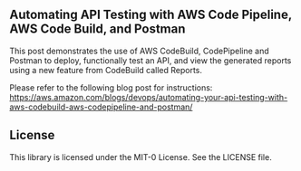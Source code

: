 ## Automating API Testing with AWS Code Pipeline, AWS Code Build, and Postman

This post demonstrates the use of AWS CodeBuild, CodePipeline and Postman to deploy, 
functionally test an API, and view the generated reports using a new feature from 
CodeBuild called Reports. 

Please refer to the following blog post for instructions: https://aws.amazon.com/blogs/devops/automating-your-api-testing-with-aws-codebuild-aws-codepipeline-and-postman/


## License

This library is licensed under the MIT-0 License. See the LICENSE file.

